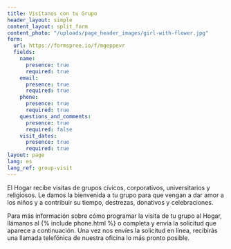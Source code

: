 ```yaml
---
title: Visítanos con tu Grupo
header_layout: simple
content_layout: split_form
content_photo: "/uploads/page_header_images/girl-with-flower.jpg"
form:
  url: https://formspree.io/f/mgeppevr
  fields:
    name:
      presence: true
      required: true
    email:
      presence: true
      required: true
    phone:
      presence: true
      required: true
    questions_and_comments:
      presence: true
      required: false
    visit_dates:
      presence: true
      required: true
layout: page
lang: es
lang_ref: group-visit
---
```


El Hogar recibe visitas de grupos cívicos, corporativos, universitarios y religiosos. Le damos la bienvenida a tu grupo para que vengan a dar amor a los niños y a contribuir su tiempo, destrezas, donativos y celebraciones.

Para más información sobre cómo programar la visita de tu grupo al Hogar, llámanos al {% include phone.html %} o completa y envía la solicitud que aparece a continuación. Una vez nos envíes la solicitud en línea, recibirás una llamada telefónica de nuestra oficina lo más pronto posible.
